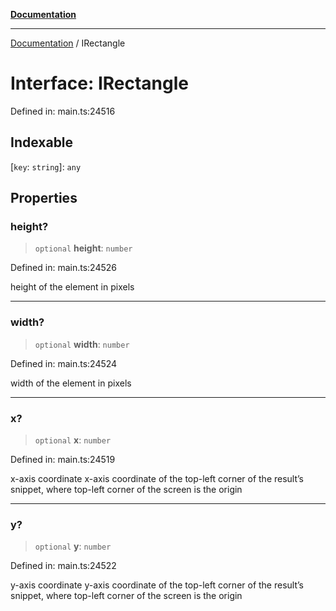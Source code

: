 [**Documentation**](../README.md)

***

[Documentation](../README.md) / IRectangle

# Interface: IRectangle

Defined in: main.ts:24516

## Indexable

\[`key`: `string`\]: `any`

## Properties

### height?

> `optional` **height**: `number`

Defined in: main.ts:24526

height of the element in pixels

***

### width?

> `optional` **width**: `number`

Defined in: main.ts:24524

width of the element in pixels

***

### x?

> `optional` **x**: `number`

Defined in: main.ts:24519

x-axis coordinate
x-axis coordinate of the top-left corner of the result’s snippet, where top-left corner of the screen is the origin

***

### y?

> `optional` **y**: `number`

Defined in: main.ts:24522

y-axis coordinate
y-axis coordinate of the top-left corner of the result’s snippet, where top-left corner of the screen is the origin
